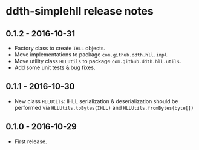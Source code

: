 ddth-simplehll release notes
============================

0.1.2 - 2016-10-31
------------------

- Factory class to create `IHLL` objects.
- Move implementations to package `com.github.ddth.hll.impl`.
- Move utility class `HLLUtils` to package `com.github.ddth.hll.utils`.
- Add some unit tests & bug fixes.


0.1.1 - 2016-10-30
------------------

- New class `HLLUtils`: IHLL serialization & deserialization should be performed via `HLLUtils.toBytes(IHLL)` and `HLLUtils.fromBytes(byte[])`


0.1.0 - 2016-10-29
------------------

- First release.
